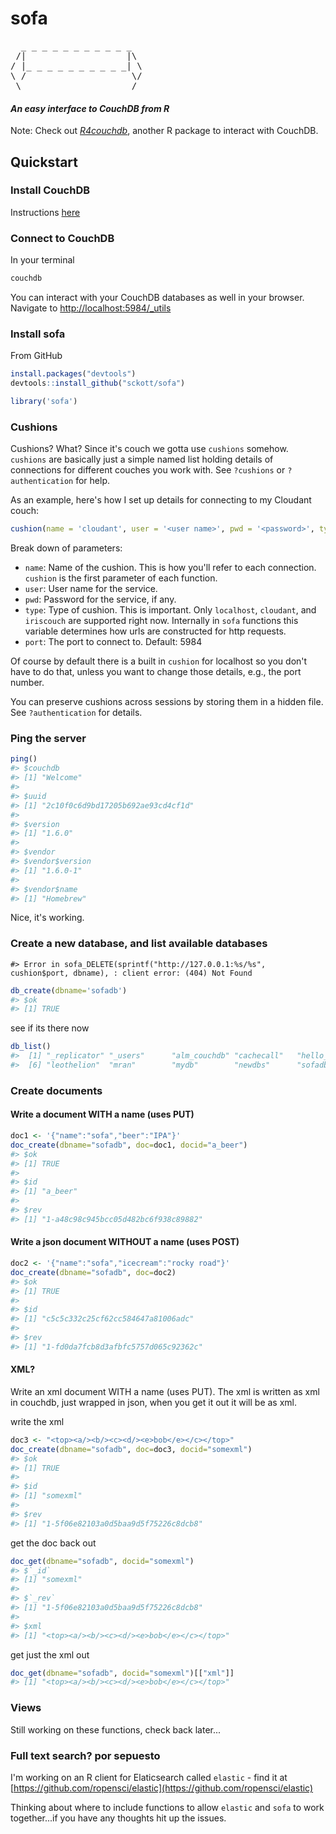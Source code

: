 sofa
=======



<pre>
  _ _ _ _ _ _ _ _ _ _ _ 
 /|                   |\
/ |_ _ _ _ _ _ _ _ _ _| \
\ /                    \/
 \ ___________________ /
</pre>

#### *An easy interface to CouchDB from R*

Note: Check out [*R4couchdb*](https://github.com/wactbprot/R4CouchDB), another R package to interact with CouchDB. 

## Quickstart

### Install CouchDB

Instructions [here](http://wiki.apache.org/couchdb/Installation)

### Connect to CouchDB

In your terminal 

```sh
couchdb
```

You can interact with your CouchDB databases as well in your browser. Navigate to [http://localhost:5984/_utils](http://localhost:5984/_utils)

### Install sofa

From GitHub


```r
install.packages("devtools")
devtools::install_github("sckott/sofa")
```


```r
library('sofa')
```

### Cushions

Cushions? What? Since it's couch we gotta use `cushions` somehow. `cushions` are basically just a simple named list holding details of connections for different couches you work with. See `?cushions` or `?authentication` for help. 

As an example, here's how I set up details for connecting to my Cloudant couch:


```r
cushion(name = 'cloudant', user = '<user name>', pwd = '<password>', type = "cloudant")
```

Break down of parameters: 

* `name`: Name of the cushion. This is how you'll refer to each connection. `cushion` is the first parameter of each function. 
* `user`: User name for the service.
* `pwd`: Password for the service, if any.
* `type`: Type of cushion. This is important. Only `localhost`, `cloudant`, and `iriscouch` are supported right now. Internally in `sofa` functions this variable determines how urls are constructed for http requests. 
* `port`: The port to connect to. Default: 5984

Of course by default there is a built in `cushion` for localhost so you don't have to do that, unless you want to change those details, e.g., the port number.

You can preserve cushions across sessions by storing them in a hidden file. See `?authentication` for details.

### Ping the server


```r
ping()
#> $couchdb
#> [1] "Welcome"
#> 
#> $uuid
#> [1] "2c10f0c6d9bd17205b692ae93cd4cf1d"
#> 
#> $version
#> [1] "1.6.0"
#> 
#> $vendor
#> $vendor$version
#> [1] "1.6.0-1"
#> 
#> $vendor$name
#> [1] "Homebrew"
```

Nice, it's working.

### Create a new database, and list available databases


```
#> Error in sofa_DELETE(sprintf("http://127.0.0.1:%s/%s", cushion$port, dbname), : client error: (404) Not Found
```


```r
db_create(dbname='sofadb')
#> $ok
#> [1] TRUE
```

see if its there now


```r
db_list()
#>  [1] "_replicator" "_users"      "alm_couchdb" "cachecall"   "hello_earth"
#>  [6] "leothelion"  "mran"        "mydb"        "newdbs"      "sofadb"
```

### Create documents

#### Write a document WITH a name (uses PUT)


```r
doc1 <- '{"name":"sofa","beer":"IPA"}'
doc_create(dbname="sofadb", doc=doc1, docid="a_beer")
#> $ok
#> [1] TRUE
#> 
#> $id
#> [1] "a_beer"
#> 
#> $rev
#> [1] "1-a48c98c945bcc05d482bc6f938c89882"
```

#### Write a json document WITHOUT a name (uses POST)


```r
doc2 <- '{"name":"sofa","icecream":"rocky road"}'
doc_create(dbname="sofadb", doc=doc2)
#> $ok
#> [1] TRUE
#> 
#> $id
#> [1] "c5c5c332c25cf62cc584647a81006adc"
#> 
#> $rev
#> [1] "1-fd0da7fcb8d3afbfc5757d065c92362c"
```

#### XML? 

Write an xml document WITH a name (uses PUT). The xml is written as xml in couchdb, just wrapped in json, when you get it out it will be as xml.

write the xml


```r
doc3 <- "<top><a/><b/><c><d/><e>bob</e></c></top>"
doc_create(dbname="sofadb", doc=doc3, docid="somexml")
#> $ok
#> [1] TRUE
#> 
#> $id
#> [1] "somexml"
#> 
#> $rev
#> [1] "1-5f06e82103a0d5baa9d5f75226c8dcb8"
```

get the doc back out


```r
doc_get(dbname="sofadb", docid="somexml")
#> $`_id`
#> [1] "somexml"
#> 
#> $`_rev`
#> [1] "1-5f06e82103a0d5baa9d5f75226c8dcb8"
#> 
#> $xml
#> [1] "<top><a/><b/><c><d/><e>bob</e></c></top>"
```

get just the xml out


```r
doc_get(dbname="sofadb", docid="somexml")[["xml"]]
#> [1] "<top><a/><b/><c><d/><e>bob</e></c></top>"
```

### Views

Still working on these functions, check back later...

<!-- 
First, create a database


```
#> $ok
#> [1] TRUE
```


```r
db_create(dbname='alm_couchdb')
#> Error in sofa_PUT(sprintf("http://127.0.0.1:%s/%s", cushion$port, dbname), : client error: (412) Precondition Failed
```

Write a view - here letting key be the default of null


```r
view_put(dbname='alm_couchdb', design_name='almview2', value="doc.baseurl")
#> Error in sofa_PUT(call_, as, body = doc2, ...): client error: (409) Conflict
```

get info on your new view


```r
view_get(dbname='alm_couchdb', design_name='almview2')
#> [1] "{\"_id\":\"_design/almview2\",\"_rev\":\"1-e7c17cff1b96e4595c3781da53e16ad8\",\"views\":{\"foo\":{\"map\":\"function(doc){emit(null,doc.baseurl)}\"}}}\n"
```

get data using a view


```r
view_search(dbname='alm_couchdb', design_name='almview2')
#> [1] "{\"total_rows\":0,\"offset\":0,\"rows\":[\r\n\r\n]}\n"
```

delete the view


```r
view_del(dbname='alm_couchdb', design_name='almview2')
#> Error in view_get(cushion, dbname, design_name)$`_rev`: $ operator is invalid for atomic vectors
```
-->

### Full text search? por sepuesto

I'm working on an R client for Elaticsearch called `elastic` - find it at [https://github.com/ropensci/elastic](https://github.com/ropensci/elastic)

Thinking about where to include functions to allow `elastic` and `sofa` to work together...if you have any thoughts hit up the issues. 
